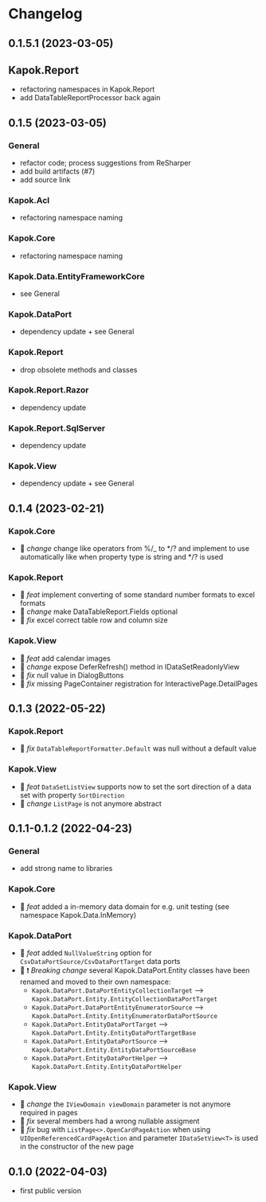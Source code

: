 # Changelog

## 0.1.5.1 (2023-03-05)

## Kapok.Report

- refactoring namespaces in Kapok.Report
- add DataTableReportProcessor back again

## 0.1.5 (2023-03-05)

### General

- refactor code; process suggestions from ReSharper
- add build artifacts (#7)
- add source link

### Kapok.Acl

- refactoring namespace naming

### Kapok.Core

- refactoring namespace naming

### Kapok.Data.EntityFrameworkCore

- see General

### Kapok.DataPort

- dependency update + see General

### Kapok.Report

- drop obsolete methods and classes

### Kapok.Report.Razor

- dependency update

### Kapok.Report.SqlServer

- dependency update

### Kapok.View

- dependency update + see General

## 0.1.4 (2023-02-21)

### Kapok.Core

- :rocket: *change* change like operators from %/_ to */? and implement to use automatically like when property type is string and */? is used

### Kapok.Report

- :tada: *feat* implement converting of some standard number formats to excel formats
- :rocket: *change* make DataTableReport.Fields optional
- :bug: *fix* excel correct table row and column size

### Kapok.View

- :tada: *feat* add calendar images
- :rocket: *change* expose DeferRefresh() method in IDataSetReadonlyView
- :bug: *fix* null value in DialogButtons
- :bug: *fix* missing PageContainer registration for InteractivePage.DetailPages

## 0.1.3 (2022-05-22)

### Kapok.Report

- :bug: *fix* `DataTableReportFormatter.Default` was null without a default value

### Kapok.View

- :tada: *feat* `DataSetListView` supports now to set the sort direction of a data set with property `SortDirection`
- :rocket: *change* `ListPage` is not anymore abstract

## 0.1.1-0.1.2 (2022-04-23)

### General

- add strong name to libraries

### Kapok.Core

- :tada: *feat* added a in-memory data domain for e.g. unit testing (see namespace Kapok.Data.InMemory)

### Kapok.DataPort

- :tada: *feat* added `NullValueString` option for `CsvDataPortSource/CsvDataPortTarget` data ports
- :rocket: :heavy_exclamation_mark: *Breaking change* several Kapok.DataPort.Entity classes have been renamed and moved to their own namespace:
  - `Kapok.DataPort.DataPortEntityCollectionTarget` --> `Kapok.DataPort.Entity.EntityCollectionDataPortTarget`
  - `Kapok.DataPort.DataPortEntityEnumeratorSource` --> `Kapok.DataPort.Entity.EntityEnumeratorDataPortSource`
  - `Kapok.DataPort.EntityDataPortTarget` --> `Kapok.DataPort.Entity.EntityDataPortTargetBase`
  - `Kapok.DataPort.EntityDataPortSource` --> `Kapok.DataPort.Entity.EntityDataPortSourceBase`
  - `Kapok.DataPort.EntityDataPortHelper` --> `Kapok.DataPort.Entity.EntityDataPortHelper`

### Kapok.View
- :rocket: *change* the `IViewDomain viewDomain` parameter is not anymore required in pages
- :bug: *fix* several members had a wrong nullable assigment
- :bug: *fix* bug with `ListPage<>.OpenCardPageAction` when using `UIOpenReferencedCardPageAction` and parameter `IDataSetView<T>` is used in the constructor of the new page

## 0.1.0 (2022-04-03)

- first public version
